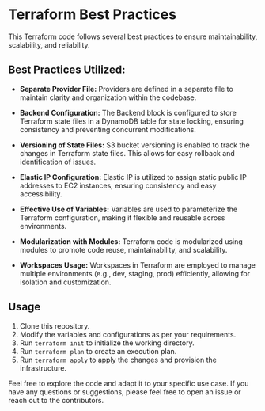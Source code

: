 # Terraform Best Practices

This Terraform code follows several best practices to ensure maintainability, scalability, and reliability.

## Best Practices Utilized:

- **Separate Provider File:** Providers are defined in a separate file to maintain clarity and organization within the codebase.

- **Backend Configuration:** The Backend block is configured to store Terraform state files in a DynamoDB table for state locking, ensuring consistency and preventing concurrent modifications.

- **Versioning of State Files:** S3 bucket versioning is enabled to track the changes in Terraform state files. This allows for easy rollback and identification of issues.

- **Elastic IP Configuration:** Elastic IP is utilized to assign static public IP addresses to EC2 instances, ensuring consistency and easy accessibility.

- **Effective Use of Variables:** Variables are used to parameterize the Terraform configuration, making it flexible and reusable across environments.

- **Modularization with Modules:** Terraform code is modularized using modules to promote code reuse, maintainability, and scalability.

- **Workspaces Usage:** Workspaces in Terraform are employed to manage multiple environments (e.g., dev, staging, prod) efficiently, allowing for isolation and customization.

## Usage

1. Clone this repository.
2. Modify the variables and configurations as per your requirements.
3. Run `terraform init` to initialize the working directory.
4. Run `terraform plan` to create an execution plan.
5. Run `terraform apply` to apply the changes and provision the infrastructure.

Feel free to explore the code and adapt it to your specific use case. If you have any questions or suggestions, please feel free to open an issue or reach out to the contributors.
